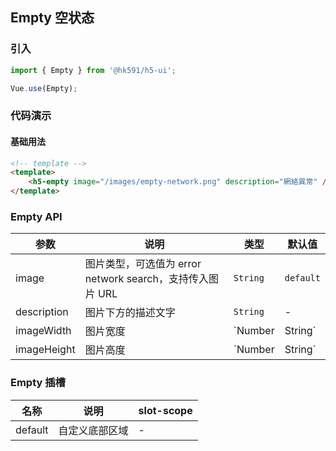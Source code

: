 ## Empty 空状态

### 引入
``` javascript
import { Empty } from '@hk591/h5-ui';

Vue.use(Empty);
```

### 代码演示

#### 基础用法

```html
<!-- template -->
<template>
    <h5-empty image="/images/empty-network.png" description="網絡異常" />
</template>
```



### Empty API

| 参数 | 说明 | 类型 | 默认值 |
|------|------|------|------|
| image | 图片类型，可选值为 error network search，支持传入图片 URL | `String` | `default` |
| description | 图片下方的描述文字 | `String` | - |
| imageWidth | 图片宽度 | `Number | String` | - |
| imageHeight | 图片高度 | `Number | String` | - |



### Empty 插槽

| 名称 | 说明 | slot-scope |
|------|------|------|
| default | 自定义底部区域 | - |

